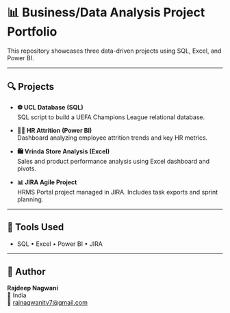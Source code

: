 # 📊 Business/Data Analysis Project Portfolio

This repository showcases three data-driven projects using SQL, Excel, and Power BI.

---

## 🔍 Projects

- **⚽ UCL Database (SQL)**  
  SQL script to build a UEFA Champions League relational database.

- **👩‍💼 HR Attrition (Power BI)**  
  Dashboard analyzing employee attrition trends and key HR metrics.

- **🛍️ Vrinda Store Analysis (Excel)**  
  Sales and product performance analysis using Excel dashboard and pivots.

- **📊 JIRA Agile Project**  
  HRMS Portal project managed in JIRA. Includes task exports and sprint planning.

---

## 🧠 Tools Used

- SQL • Excel • Power BI • JIRA

---

## 👤 Author

**Rajdeep Nagwani**  
📍 India  
📧 rajnagwanitv7@gmail.com
